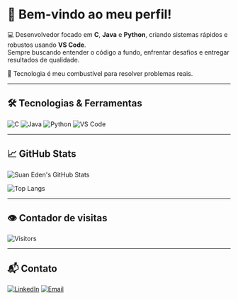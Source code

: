 # 👋 Bem-vindo ao meu perfil!

💻 Desenvolvedor focado em **C**, **Java** e **Python**, criando sistemas rápidos e robustos usando **VS Code**.  
Sempre buscando entender o código a fundo, enfrentar desafios e entregar resultados de qualidade.

🚀 Tecnologia é meu combustível para resolver problemas reais.

---

## 🛠 Tecnologias & Ferramentas
![C](https://img.shields.io/badge/-C-333?style=flat&logo=c)
![Java](https://img.shields.io/badge/-Java-333?style=flat&logo=java)
![Python](https://img.shields.io/badge/-Python-333?style=flat&logo=python)
![VS Code](https://img.shields.io/badge/-VS%20Code-333?style=flat&logo=visual-studio-code&logoColor=007ACC)

---

## 📈 GitHub Stats
![Suan Eden's GitHub Stats](https://github-readme-stats.vercel.app/api?username=SuanEden&show_icons=true&theme=dark)

![Top Langs](https://github-readme-stats.vercel.app/api/top-langs/?username=SuanEden&layout=compact&theme=dark)

---

## 👁 Contador de visitas
![Visitors](https://komarev.com/ghpvc/?username=SuanEden&color=blue&style=flat-square)

---

## 📬 Contato

[![LinkedIn](https://img.shields.io/badge/LinkedIn-blue?logo=linkedin&style=for-the-badge)](https://www.linkedin.com/in/suan-eden-04688a320/)
[![Email](https://img.shields.io/badge/Email-red?logo=gmail&style=for-the-badge)](mailto:silveirasuan@gmail.com)
